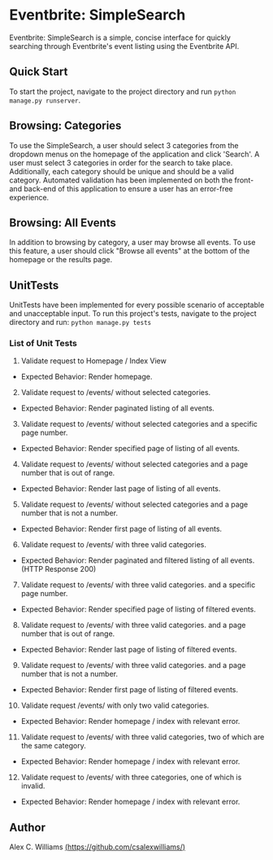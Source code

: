 # Eventbrite: SimpleSearch
Eventbrite: SimpleSearch is a simple, concise interface for quickly searching through Eventbrite's event listing using 
the Eventbrite API.
 
## Quick Start
To start the project, navigate to the project directory and run `python manage.py runserver`. 

## Browsing: Categories
To use the SimpleSearch, a user should select 3 categories from the dropdown menus on the homepage of the application and 
click 'Search'. A user must select 3 categories in order for the search to take place. Additionally, each category should
be unique and should be a valid category. Automated validation has been implemented on both the front- and back-end of 
this application to ensure a user has an error-free experience.

## Browsing: All Events
In addition to browsing by category, a user may browse all events. To use this feature, a user should click "Browse all 
events" at the bottom of the homepage or the results page.

## UnitTests
UnitTests have been implemented for every possible scenario of acceptable and unacceptable input. To run this project's
 tests, navigate to the project directory and run: `python manage.py tests`
 
### List of Unit Tests
1. Validate request to Homepage / Index View
  * Expected Behavior: Render homepage. 
2. Validate request to /events/ without selected categories.
  * Expected Behavior: Render paginated listing of all events.
3. Validate request to /events/ without selected categories and a specific page number.
  * Expected Behavior: Render specified page of listing of all events.
4. Validate request to /events/ without selected categories and a page number that is out of range.
  * Expected Behavior: Render last page of listing of all events.
5. Validate request to /events/ without selected categories and a page number that is not a number.
  * Expected Behavior: Render first page of listing of all events.
6. Validate request to /events/ with three valid categories.
  * Expected Behavior: Render paginated and filtered listing of all events. (HTTP Response 200)
7. Validate request to /events/ with three valid categories. and a specific page number.
  * Expected Behavior: Render specified page of listing of filtered events.
8. Validate request to /events/ with three valid categories. and a page number that is out of range.
  * Expected Behavior: Render last page of listing of filtered events.
9. Validate request to /events/ with three valid categories. and a page number that is not a number.
  * Expected Behavior: Render first page of listing of filtered events.
10. Validate request /events/ with only two valid categories.
  * Expected Behavior: Render homepage / index with relevant error.
11. Validate request to /events/ with three valid categories, two of which are the same category.
  * Expected Behavior: Render homepage / index with relevant error.
12. Validate request to /events/ with three categories, one of which is invalid.
  * Expected Behavior: Render homepage / index with relevant error.
 
## Author
Alex C. Williams [(https://github.com/csalexwilliams/)](https://github.com/csalexwilliams/)
